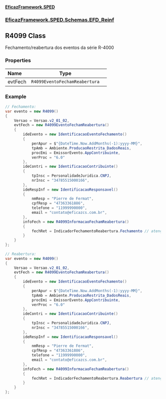#### [EficazFramework.SPED](EficazFrameworkSPED.md 'EficazFramework SPED')
### [EficazFramework.SPED.Schemas.EFD_Reinf](EficazFramework.SPED.Schemas.EFD_Reinf.md 'EficazFramework.SPED.Schemas.EFD_Reinf')

## R4099 Class

Fechamento/reabertura dos eventos da série R-4000
### Properties

| Name | Type | |
| :--- | :---: | :--- |
| evtFech | `R4099EventoFechamReabertura` |  |

### Example
```csharp  
// Fechamento:  
var evento = new R4099()  
{  
    Versao = Versao.v2_01_02,  
    evtFech = new R4099EventoFechamReabertura()  
    {  
        ideEvento = new IdentificacaoEventoFechamento()  
        {  
            perApur = $"{DateTime.Now.AddMonths(-1):yyyy-MM}",  
            tpAmb = Ambiente.ProducaoRestrita_DadosReais,  
            procEmi = EmissorEvento.AppContribuinte,  
            verProc = "6.0"  
        },  
        ideContri = new IdentificacaoContribuinte()  
        {  
            tpInsc = PersonalidadeJuridica.CNPJ,  
            nrInsc = "34785515000166",  
        },  
        ideRespInf = new IdentificacaoResponsavel()  
        {  
            nmResp = "Pierre de Fermat",  
            cpfResp = "47363361886",  
            telefone = "11999990000",  
            email = "contato@eficazcs.com.br",  
        },  
        infoFech = new R4099InformacaoFechamReabertura()  
        {  
            fechRet = IndicadorFechamentoReabertura.Fechamento // atenção!  
        }  
    }  
};  
  
// Reabertura:  
var evento = new R4099()  
{  
    Versao = Versao.v2_01_02,  
    evtFech = new R4099EventoFechamReabertura()  
    {  
        ideEvento = new IdentificacaoEventoFechamento()  
        {  
            perApur = $"{DateTime.Now.AddMonths(-1):yyyy-MM}",  
            tpAmb = Ambiente.ProducaoRestrita_DadosReais,  
            procEmi = EmissorEvento.AppContribuinte,  
            verProc = "6.0"  
        },  
        ideContri = new IdentificacaoContribuinte()  
        {  
            tpInsc = PersonalidadeJuridica.CNPJ,  
            nrInsc = "34785515000166",  
        },  
        ideRespInf = new IdentificacaoResponsavel()  
        {  
            nmResp = "Pierre de Fermat",  
            cpfResp = "47363361886",  
            telefone = "11999990000",  
            email = "contato@eficazcs.com.br",  
        },  
        infoFech = new R4099InformacaoFechamReabertura()  
        {  
            fechRet = IndicadorFechamentoReabertura.Reabertura // atenção!  
        }  
    }  
};  
```